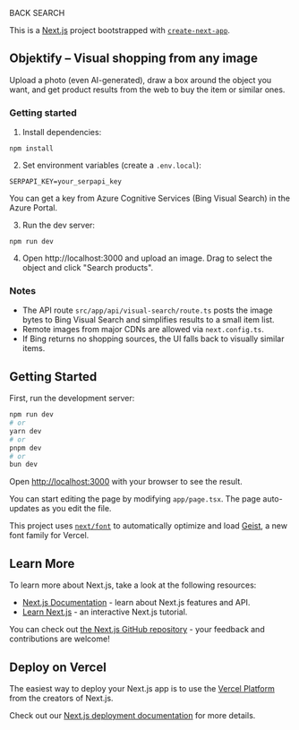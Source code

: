 BACK SEARCH 

This is a [Next.js](https://nextjs.org) project bootstrapped with [`create-next-app`](https://nextjs.org/docs/app/api-reference/cli/create-next-app).

## Objektify – Visual shopping from any image

Upload a photo (even AI-generated), draw a box around the object you want, and get product results from the web to buy the item or similar ones.

### Getting started

1. Install dependencies:

```
npm install
```

2. Set environment variables (create a `.env.local`):

```
SERPAPI_KEY=your_serpapi_key
```

You can get a key from Azure Cognitive Services (Bing Visual Search) in the Azure Portal.

3. Run the dev server:

```
npm run dev
```

4. Open http://localhost:3000 and upload an image. Drag to select the object and click "Search products".

### Notes

- The API route `src/app/api/visual-search/route.ts` posts the image bytes to Bing Visual Search and simplifies results to a small item list.
- Remote images from major CDNs are allowed via `next.config.ts`.
- If Bing returns no shopping sources, the UI falls back to visually similar items.

## Getting Started

First, run the development server:

```bash
npm run dev
# or
yarn dev
# or
pnpm dev
# or
bun dev
```

Open [http://localhost:3000](http://localhost:3000) with your browser to see the result.

You can start editing the page by modifying `app/page.tsx`. The page auto-updates as you edit the file.

This project uses [`next/font`](https://nextjs.org/docs/app/building-your-application/optimizing/fonts) to automatically optimize and load [Geist](https://vercel.com/font), a new font family for Vercel.

## Learn More

To learn more about Next.js, take a look at the following resources:

- [Next.js Documentation](https://nextjs.org/docs) - learn about Next.js features and API.
- [Learn Next.js](https://nextjs.org/learn) - an interactive Next.js tutorial.

You can check out [the Next.js GitHub repository](https://github.com/vercel/next.js) - your feedback and contributions are welcome!

## Deploy on Vercel

The easiest way to deploy your Next.js app is to use the [Vercel Platform](https://vercel.com/new?utm_medium=default-template&filter=next.js&utm_source=create-next-app&utm_campaign=create-next-app-readme) from the creators of Next.js.

Check out our [Next.js deployment documentation](https://nextjs.org/docs/app/building-your-application/deploying) for more details.
